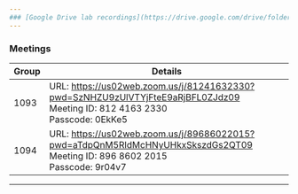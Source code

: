 ```yaml
---
### [Google Drive lab recordings](https://drive.google.com/drive/folders/1zwnfYLS_9492s7pc29W67c2HsqZ-GX-W?usp=sharing)
---
```

### Meetings

| Group | Details |
| ----------- | ----------- |
| 1093 | URL: https://us02web.zoom.us/j/81241632330?pwd=SzNHZU9zUlVTYjFteE9aRjBFL0ZJdz09 <br>Meeting ID: 812 4163 2330 <br>Passcode: 0EkKe5 |
| 1094 | URL: https://us02web.zoom.us/j/89686022015?pwd=aTdpQnM5RldMcHNyUHkxSkszdGs2QT09 <br>Meeting ID: 896 8602 2015 <br>Passcode: 9r04v7 |

---
